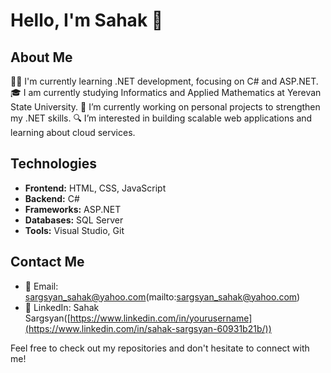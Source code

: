# Hello, I'm Sahak 👋

## About Me
👨‍💻 I'm currently learning .NET development, focusing on C# and ASP.NET.
🎓 I am currently studying Informatics and Applied Mathematics at Yerevan State University.
🌱 I’m currently working on personal projects to strengthen my .NET skills.
🔍 I’m interested in building scalable web applications and learning about cloud services.

## Technologies
- **Frontend:** HTML, CSS, JavaScript
- **Backend:** C#
- **Frameworks:** ASP.NET
- **Databases:** SQL Server
- **Tools:** Visual Studio, Git


## Contact Me
- 📧 Email: sargsyan_sahak@yahoo.com(mailto:sargsyan_sahak@yahoo.com)
- 💼 LinkedIn: Sahak Sargsyan([https://www.linkedin.com/in/yourusername](https://www.linkedin.com/in/sahak-sargsyan-60931b21b/))

Feel free to check out my repositories and don't hesitate to connect with me!

<!---
Sahak-Sargsyan/Sahak-Sargsyan is a ✨ special ✨ repository because its `README.md` (this file) appears on your GitHub profile.
You can click the Preview link to take a look at your changes.
--->
